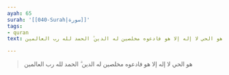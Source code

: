 ```yaml
---
ayah: 65
surah: '[[040-Surah|سورة]]'
tags:
- quran
text: هو الحي لا إله إلا هو فادعوه مخلصين له الدين ۗ الحمد لله رب العالمين

---
```

> هو الحي لا إله إلا هو فادعوه مخلصين له الدين ۗ الحمد لله رب العالمين
